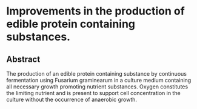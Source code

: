 # Improvements in the production of edible protein containing substances.

## Abstract
The production of an edible protein containing substance by continuous fermentation using Fusarium graminearum in a culture medium containing all necessary growth promoting nutrient substances. Oxygen constitutes the limiting nutrient and is present to support cell concentration in the culture without the occurrence of anaerobic growth.